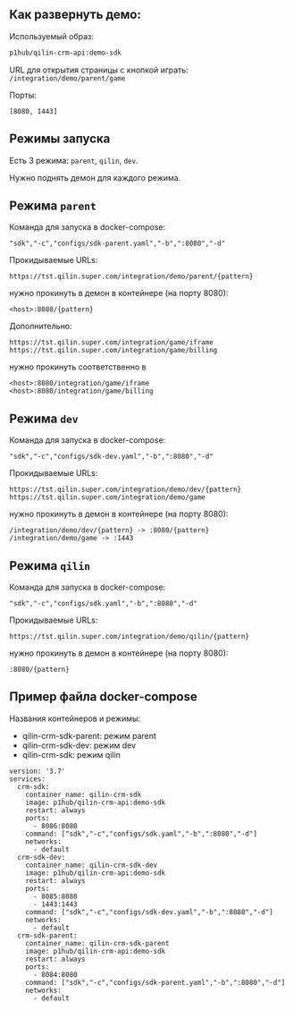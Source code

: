 Как развернуть демо:
---

Используемый образ:  
```bash
p1hub/qilin-crm-api:demo-sdk
```

URL для открытия страницы с кнопкой играть: `/integration/demo/parent/game`

Порты: 
```
[8080, 1443]
```

Режимы запуска
---

Есть 3 режима: `parent`, `qilin`, `dev`. 

Нужно поднять демон для каждого режима. 

Режима `parent`
---

Команда для запуска в docker-compose:
```
"sdk","-c","configs/sdk-parent.yaml","-b",":8080","-d"
```

Прокидываемые URLs:
```
https://tst.qilin.super.com/integration/demo/parent/{pattern}
```
нужно прокинуть в демон в контейнере (на порту 8080):
```
<host>:8080/{pattern}
```
Дополнительно:
```
https://tst.qilin.super.com/integration/game/iframe 
https://tst.qilin.super.com/integration/game/billing
```
нужно прокинуть соответственно в 
```
<host>:8080/integration/game/iframe
<host>:8080/integration/game/billing
```

Режима `dev`
---

Команда для запуска в docker-compose:
```
"sdk","-c","configs/sdk-dev.yaml","-b",":8080","-d"
```

Прокидываемые URLs:
```
https://tst.qilin.super.com/integration/demo/dev/{pattern}
https://tst.qilin.super.com/integration/demo/game
```
нужно прокинуть в демон в контейнере (на порту 8080):
```
/integration/demo/dev/{pattern} -> :8080/{pattern}
/integration/demo/game -> :1443
```


Режима `qilin`
---

Команда для запуска в docker-compose:
```
"sdk","-c","configs/sdk.yaml","-b",":8080","-d"
```

Прокидываемые URLs:
```
https://tst.qilin.super.com/integration/demo/qilin/{pattern}
```
нужно прокинуть в демон в контейнере (на порту 8080):
```
:8080/{pattern}
```


Пример файла docker-compose
---

Названия контейнеров и режимы:
- qilin-crm-sdk-parent: режим parent
- qilin-crm-sdk-dev: режим dev
- qilin-crm-sdk: режим qilin

```
version: '3.7'
services:
  crm-sdk:
    container_name: qilin-crm-sdk
    image: p1hub/qilin-crm-api:demo-sdk
    restart: always
    ports:
      - 8086:8080
    command: ["sdk","-c","configs/sdk.yaml","-b",":8080","-d"]
    networks:
      - default
  crm-sdk-dev:
    container_name: qilin-crm-sdk-dev
    image: p1hub/qilin-crm-api:demo-sdk
    restart: always
    ports:
      - 8085:8080
      - 1443:1443
    command: ["sdk","-c","configs/sdk-dev.yaml","-b",":8080","-d"]
    networks:
      - default
  crm-sdk-parent:
    container_name: qilin-crm-sdk-parent
    image: p1hub/qilin-crm-api:demo-sdk
    restart: always
    ports:
      - 8084:8080
    command: ["sdk","-c","configs/sdk-parent.yaml","-b",":8080","-d"]
    networks:
      - default
```
